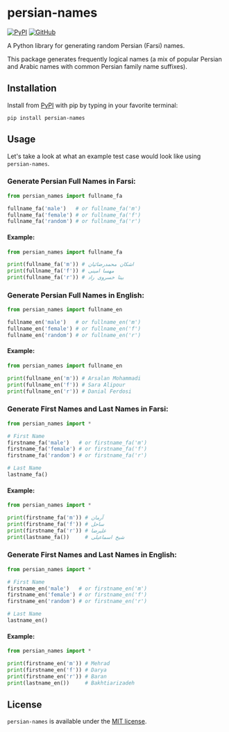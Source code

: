 # persian-names

[![PyPI](https://img.shields.io/pypi/v/persian-names?style=for-the-badge)](https://pypi.org/project/persian-names)
[![GitHub](https://img.shields.io/github/license/armanyazdi/persian-names?style=for-the-badge)](https://pypi.org/project/persian-names)

A Python library for generating random Persian (Farsi) names.

This package generates frequently logical names 
(a mix of popular Persian and Arabic names with common Persian family name suffixes).

## Installation

Install from [PyPI](https://pypi.org/project/persian-names) with pip by typing in your favorite terminal:

`pip install persian-names`

## Usage

Let's take a look at what an example test case would look like using `persian-names`.

### Generate Persian Full Names in Farsi:

```python
from persian_names import fullname_fa

fullname_fa('male')   # or fullname_fa('m')
fullname_fa('female') # or fullname_fa('f')
fullname_fa('random') # or fullname_fa('r')
```

#### Example:

```python
from persian_names import fullname_fa

print(fullname_fa('m')) # اشکان محمدرضائیان
print(fullname_fa('f')) # مهسا امینی
print(fullname_fa('r')) # بیتا خسروی راد
```

### Generate Persian Full Names in English:

```python
from persian_names import fullname_en

fullname_en('male')   # or fullname_en('m')
fullname_en('female') # or fullname_en('f')
fullname_en('random') # or fullname_en('r')
```

#### Example:

```python
from persian_names import fullname_en

print(fullname_en('m')) # Arsalan Mohammadi
print(fullname_en('f')) # Sara Alipour
print(fullname_en('r')) # Danial Ferdosi
```

### Generate First Names and Last Names in Farsi:

```python
from persian_names import *

# First Name
firstname_fa('male')   # or firstname_fa('m')
firstname_fa('female') # or firstname_fa('f')
firstname_fa('random') # or firstname_fa('r')

# Last Name
lastname_fa()
```

#### Example:

```python
from persian_names import *

print(firstname_fa('m')) # آرمان
print(firstname_fa('f')) # ساحل
print(firstname_fa('r')) # علیرضا
print(lastname_fa())     # شیخ اسماعیلی
```

### Generate First Names and Last Names in English:

```python
from persian_names import *

# First Name
firstname_en('male')   # or firstname_en('m')
firstname_en('female') # or firstname_en('f')
firstname_en('random') # or firstname_en('r')

# Last Name
lastname_en()
```

#### Example:

```python
from persian_names import *

print(firstname_en('m')) # Mehrad
print(firstname_en('f')) # Darya
print(firstname_en('r')) # Baran
print(lastname_en())     # Bakhtiarizadeh
```

## License

`persian-names` is available under the [MIT license](https://github.com/armanyazdi/persian-names/blob/main/LICENSE).
